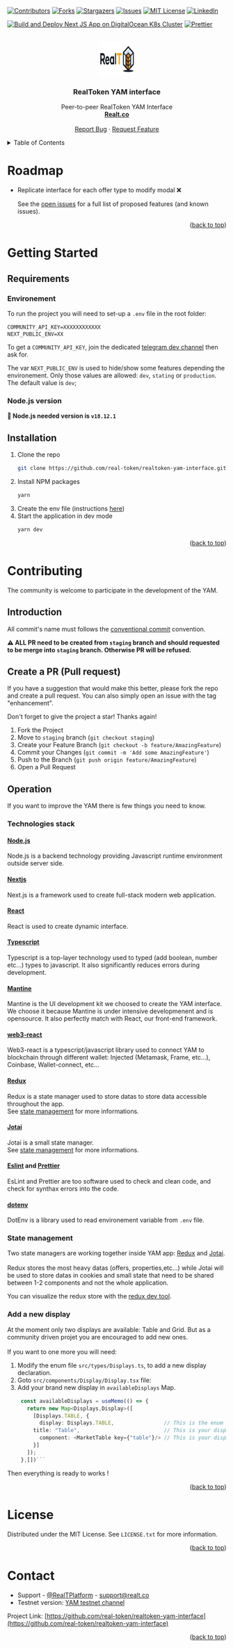 <div id="top"></div>

[![Contributors][contributors-shield]][contributors-url]
[![Forks][forks-shield]][forks-url]
[![Stargazers][stars-shield]][stars-url]
[![Issues][issues-shield]][issues-url]
[![MIT License][license-shield]][license-url]
[![LinkedIn][linkedin-shield]][linkedin-url]

[![Build and Deploy Next JS App on DigitalOcean K8s Cluster](https://github.com/real-token/realtoken-yam-interface/actions/workflows/ci-cd.yaml/badge.svg)](https://github.com/real-token/realtoken-yam-interface/actions/workflows/ci-cd.yaml)
[![Prettier](https://img.shields.io/badge/code_style-prettier-ff69b4.svg?style=flat-square)](https://github.com/prettier/prettier)

<!-- PROJECT LOGO -->
<br />
<div align="center" id="about-the-project">
  <a href="https://github.com/real-token/realtoken-yam-interface">
    <img src="logo.svg" alt="Logo" width="80" height="80">
  </a>

<h3 align="center">RealToken YAM interface</h3>

  <p align="center">
    Peer-to-peer RealToken YAM Interface
    <br />
    <a href="https://realt.co/"><strong>Realt.co</strong></a>
    <br />
    <br />
    <a href="https://github.com/real-token/realtoken-yam-interface/issues">Report Bug</a>
    ·
    <a href="https://github.com/real-token/realtoken-yam-interface/issues">Request Feature</a>
  </p>
</div>

<!-- TABLE OF CONTENTS -->
<details>
  <summary>Table of Contents</summary>
  <ol>
    <li><a href="#roadmap">Roadmap</a></li>
    <li>
      <a href="#getting-started">Getting Started</a>
      <ul>
        <li><a href="#requirements">Requirements</a></li>
        <li><a href="#installation">Installation</a></li>
      </ul>
    </li>
    <li><a href="#usage">Usage</a></li>
    <li><a href="#contributing">Contributing</a></li>
    <li><a href="#license">License</a></li>
    <li><a href="#contact">Contact</a></li>
    <li><a href="#built-with-hardhat">Built With Hardhat</a></li>
  </ol>
</details>

<!-- ROADMAP -->

# Roadmap

- Replicate interface for each offer type to modify modal ❌

  See the [open issues](https://github.com/real-token/realtoken-yam-interface/issues) for a full list of proposed features (and known issues).

<p align="right">(<a href="#top">back to top</a>)</p>

<!-- GETTING STARTED -->

# Getting Started

## Requirements

### <a name="env">Environement</a>
To run the project you will need to set-up a `.env` file in the root folder:
```
COMMUNITY_API_KEY=XXXXXXXXXXXX
NEXT_PUBLIC_ENV=XX
```

To get a `COMMUNITY_API_KEY`, join the dedicated [telegram dev channel](https://t.me/+XQyoaFfmN61yk7X0) then ask for.

The var `NEXT_PUBLIC_ENV` is used to hide/show some features depending the environement.
Only those values are allowed: `dev`, `stating` or `production`.
The default value is `dev`;

### Node.js version
<strong>📣 Node.js needed version is `v18.12.1`</strong>

## Installation

1. Clone the repo
   ```sh
   git clone https://github.com/real-token/realtoken-yam-interface.git
   ```
2. Install NPM packages
   ```sh
   yarn
   ```
3. Create the env file (instructions [here](#env)) 
4. Start the application in dev mode
   ```sh
   yarn dev
   ```

<p align="right">(<a href="#top">back to top</a>)</p>

<!-- CONTRIBUTING -->

# Contributing
The community is welcome to participate in the development of the YAM.

## Introduction
All commit's name must follows the [conventional commit](https://www.conventionalcommits.org/en/v1.0.0/) convention.

<strong>⚠️ ALL PR need to be created from `staging` branch and should requested to be merge into `staging` branch. Otherwise PR will be refused.</strong>

## Create a PR (Pull request)

If you have a suggestion that would make this better, please fork the repo and create a pull request. You can also simply open an issue with the tag "enhancement".

Don't forget to give the project a star! Thanks again!

1. Fork the Project
2. Move to `staging` branch (`git checkout staging`)
3. Create your Feature Branch (`git checkout -b feature/AmazingFeature`)
4. Commit your Changes (`git commit -m 'Add some AmazingFeature'`)
5. Push to the Branch (`git push origin feature/AmazingFeature`)
6. Open a Pull Request

## Operation
If you want to improve the YAM there is few things you need to know.

### Technologies stack

#### [Node.js](https://nodejs.org/)
Node.js is a backend technology providing Javascript runtime environment outside server side.

#### [Nextjs](https://nextjs.org/)
Next.js is a framework used to create full-stack modern web application.

#### [React](https://reactjs.org/)
React is used to create dynamic interface.

#### [Typescript](https://www.typescriptlang.org/)
Typescript is a top-layer technology used to typed (add boolean, number etc...) types to javascript. It also significantly reduces errors during development.

#### [Mantine](https://mantine.dev/)
Mantine is the UI development kit we choosed to create the YAM interface.
We choose it because Mantine is under intensive developmenent and is opensource.
It also perfectly match with React, our front-end framework.

#### [web3-react](https://github.com/Uniswap/web3-react)
Web3-react is a typescript/javascript library used to connect YAM to blockchain through different wallet: Injected (Metamask, Frame, etc...), Coinbase, Wallet-connect, etc...

#### [Redux](https://redux.js.org)
Redux is a state manager used to store datas to store data accessible throughout the app.
</br>
See [state management](#state) for more informations.

#### [Jotai](https://jotai.org/)
Jotai is a small state manager.
</br>
See [state management](#state) for more informations.

#### [Eslint](https://eslint.org/) and [Prettier](https://github.com/prettier/prettier)
EsLint and Prettier are too software used to check and clean code, and check for synthax errors into the code.

#### [dotenv](https://www.npmjs.com/package/dotenv)
DotEnv is a library used to read environement variable from `.env` file.

### <a name="state">State management</a>
Two state managers are working together inside YAM app: [Redux](https://redux.js.org/) and [Jotai](https://jotai.org/).
</br>
</br>
Redux stores the most heavy datas (offers, properties,etc...) while Jotai will be used to store datas in cookies and small state that need to be shared between 1-2 components and not the whole application.

You can visualize the redux store with the [redux dev tool](https://chrome.google.com/webstore/detail/redux-devtools/lmhkpmbekcpmknklioeibfkpmmfibljd?hl=en).

### Add a new display
At the moment only two displays are available: Table and Grid. But as a community driven projet you are encouraged to add new ones.
</br>
</br>
If you want to one more you will need:
1. Modify the enum file `src/types/Displays.ts`, to add a new display declaration.
2. Goto `src/components/Display/Display.tsx` file:
3. Add your brand new display in `availableDisplays` Map.
   ```ts
    const availableDisplays = useMemo(() => {
      return new Map<Displays,Display>([
        [Displays.TABLE, {
          display: Displays.TABLE,                // This is the enum key you created before
        title: "Table",                           // This is your display's name
          component: <MarketTable key={"table"}/> // This is your display's component
        }]
      ]);
    },[])```

Then everything is ready to works !

<p align="right">(<a href="#top">back to top</a>)</p>

<!-- LICENSE -->

# License

Distributed under the MIT License. See `LICENSE.txt` for more information.

<p align="right">(<a href="#top">back to top</a>)</p>

<!-- CONTACT -->

# Contact

- Support - [@RealTPlatform](https://twitter.com/RealTPlatform) - support@realt.co
- Testnet version: [YAM testnet channel](https://t.me/+ENPNiuYajY00ZjQ0)

Project Link: [https://github.com/real-token/realtoken-yam-interface](https://github.com/real-token/realtoken-yam-interface)

<p align="right">(<a href="#top">back to top</a>)</p>

<!-- MARKDOWN LINKS & IMAGES -->

[contributors-shield]: https://img.shields.io/github/contributors/real-token/realtoken-yam-interface.svg?style=for-the-badge
[contributors-url]: https://github.com/real-token/realtoken-yam-interface/graphs/contributors
[forks-shield]: https://img.shields.io/github/forks/real-token/realtoken-yam-interface.svg?style=for-the-badge
[forks-url]: https://github.com/real-token/realtoken-yam-interface/network/members
[stars-shield]: https://img.shields.io/github/stars/real-token/realtoken-yam-interface.svg?style=for-the-badge
[stars-url]: https://github.com/real-token/realtoken-yam-interface/stargazers
[issues-shield]: https://img.shields.io/github/issues/real-token/realtoken-yam-interface.svg?style=for-the-badge
[issues-url]: https://github.com/real-token/realtoken-yam-interface/issues
[license-shield]: https://img.shields.io/github/license/real-token/realtoken-yam-interface.svg?style=for-the-badge
[license-url]: https://github.com/real-token/realtoken-yam-interface/blob/master/LICENSE.txt
[linkedin-shield]: https://img.shields.io/badge/-LinkedIn-black.svg?style=for-the-badge&logo=linkedin&colorB=555
[linkedin-url]: https://www.linkedin.com/company/realtplatform/
[product-screenshot]: images/screenshot.png
[use-template]: images/delete_me.png
[use-url]: https://github.com/real-token/realtoken-yam-interface/generate
